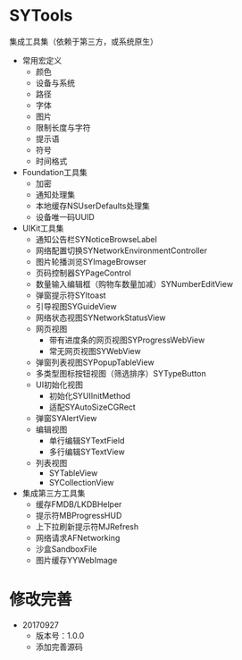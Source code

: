 # SYTools
集成工具集（依赖于第三方，或系统原生）

* 常用宏定义
  * 颜色
  * 设备与系统
  * 路径
  * 字体
  * 图片
  * 限制长度与字符
  * 提示语
  * 符号
  * 时间格式
* Foundation工具集
  * 加密
  * 通知处理集
  * 本地缓存NSUserDefaults处理集
  * 设备唯一码UUID
* UIKit工具集
  * 通知公告栏SYNoticeBrowseLabel
  * 网络配置切换SYNetworkEnvironmentController
  * 图片轮播浏览SYImageBrowser
  * 页码控制器SYPageControl
  * 数量输入编辑框（购物车数量加减）SYNumberEditView
  * 弹窗提示符SYItoast
  * 引导视图SYGuideView
  * 网络状态视图SYNetworkStatusView
  * 网页视图
    * 带有进度条的网页视图SYProgressWebView
    * 常无网页视图SYWebView
  * 弹窗列表视图SYPopupTableView
  * 多类型图标按钮视图（筛选排序）SYTypeButton
  * UI初始化视图
    * 初始化SYUIInitMethod
    * 适配SYAutoSizeCGRect
  * 弹窗SYAlertView
  * 编辑视图
    * 单行编辑SYTextField
    * 多行编辑SYTextView
  * 列表视图
    * SYTableView
    * SYCollectionView
* 集成第三方工具集
  * 缓存FMDB/LKDBHelper
  * 提示符MBProgressHUD
  * 上下拉刷新提示符MJRefresh
  * 网络请求AFNetworking
  * 沙盒SandboxFile
  * 图片缓存YYWebImage


# 修改完善
* 20170927
  * 版本号：1.0.0
  * 添加完善源码


  
